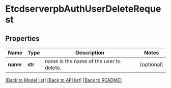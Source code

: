 # EtcdserverpbAuthUserDeleteRequest

## Properties
Name | Type | Description | Notes
------------ | ------------- | ------------- | -------------
**name** | **str** | name is the name of the user to delete. | [optional] 

[[Back to Model list]](../README.md#documentation-for-models) [[Back to API list]](../README.md#documentation-for-api-endpoints) [[Back to README]](../README.md)


